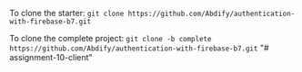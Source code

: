 To clone the starter: `git clone https://github.com/Abdify/authentication-with-firebase-b7.git`

To clone the complete project: `git clone -b complete https://github.com/Abdify/authentication-with-firebase-b7.git`
"# assignment-10-client" 
